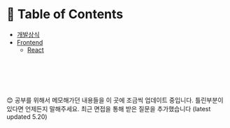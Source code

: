 # 📖 Table of Contents

- [개발상식](https://github.com/keimindev/study_for_beginner/tree/main/contents/development)
- [Frontend](https://github.com/keimindev/study_for_beginner/tree/main/contents/frontend)
  - [React](https://github.com/keimindev/study_for_beginner/tree/main/contents/frontend/react)

<br></br>
<br></br>

😊 공부를 위해서 메모해가던 내용들을 이 곳에 조금씩 업데이트 중입니다. 틀린부분이 있다면 언제든지 말해주세요. 
최근 면접을 통해 받은 질문을 추가했습니다 (latest updated 5.20)
